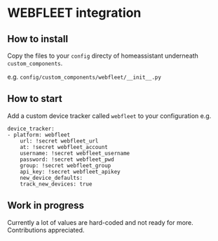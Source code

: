 # WEBFLEET integration

## How to install

Copy the files to your `config` directy of homeassistant underneath `custom_components`.

e.g. `config/custom_components/webfleet/__init__.py`

## How to start

Add a custom device tracker called `webfleet` to your configuration e.g.

    device_tracker:
    - platform: webfleet
        url: !secret webfleet_url 
        at: !secret webfleet_account
        username: !secret webfleet_username
        password: !secret webfleet_pwd
        group: !secret webfleet_group
        api_key: !secret webfleet_apikey
        new_device_defaults:
        track_new_devices: true

## Work in progress

Currently a lot of values are hard-coded and not ready for more. 
Contributions appreciated.
